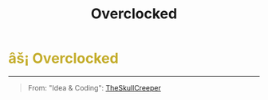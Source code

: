 ﻿---
lang: en-US
title: Overclocked
prev:
next:
---

# <font color=#c4ad2c>âš¡ <b>Overclocked</b></font> <Badge text="Helpful" type="tip" vertical="middle"/>
---

> From: "Idea & Coding": [TheSkullCreeper](https://github.com/Loonie-Toons/)
